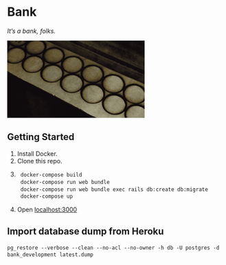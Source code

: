 # Bank

_It’s a bank, folks._

![](hack_club_bank_laser.gif)

## Getting Started

1. Install Docker.
2. Clone this repo.
3. ```sh
    docker-compose build
    docker-compose run web bundle
    docker-compose run web bundle exec rails db:create db:migrate
    docker-compose up
   ```
4. Open [localhost:3000](http://localhost:3000)

## Import database dump from Heroku

```
pg_restore --verbose --clean --no-acl --no-owner -h db -U postgres -d bank_development latest.dump
```
